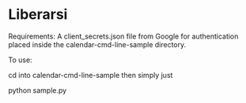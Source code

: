 Liberarsi
=========
Requirements:
A client_secrets.json file from Google for authentication placed inside the calendar-cmd-line-sample directory.


To use:

cd into calendar-cmd-line-sample then simply just

python sample.py
